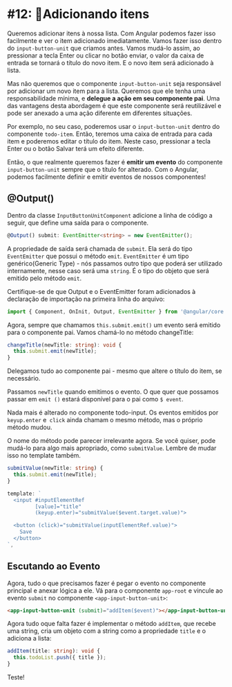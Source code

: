 # \#12: 📌Adicionando itens

Queremos adicionar itens à nossa lista. Com Angular podemos fazer isso facilmente e ver o item adicionado imediatamente. Vamos fazer isso dentro do `input-button-unit` que criamos antes. Vamos mudá-lo assim, ao pressionar a tecla Enter ou clicar no botão enviar, o valor da caixa de entrada se tornará o título do novo item. E o novo item será adicionado à lista.

Mas não queremos que o componente `input-button-unit` seja responsável por adicionar um novo item para a lista. Queremos que ele tenha uma responsabilidade mínima, e **delegue a ação em seu componente pai**. Uma das vantagens desta abordagem é que este componente será reutilizável e pode ser anexado a uma ação diferente em diferentes situações.

Por exemplo, no seu caso, poderemos usar o `input-button-unit` dentro do componente `todo-item`. Então, teremos uma caixa de entrada para cada item e poderemos editar o título do item. Neste caso, pressionar a tecla Enter ou o botão Salvar terá um efeito diferente.

Então, o que realmente queremos fazer é **emitir um evento** do componente `input-button-unit` sempre que o título for alterado. Com o Angular, podemos facilmente definir e emitir eventos de nossos componentes!

## @Output()

Dentro da classe `InputButtonUnitComponent` adicione a linha de código a seguir, que define uma saída para o componente.

```ts
@Output() submit: EventEmitter<string> = new EventEmitter();
```

A propriedade de saída será chamada de `submit`. Ela será do tipo `EventEmitter` que possui o método `emit`. `EventEmitter` é um tipo genérico(Generic Type) - nós passamos outro tipo que poderá ser utilizado internamente, nesse caso será uma `string`. É o tipo do objeto que será emitido pelo método `emit`.
  
Certifique-se de que Output e o EventEmitter foram adicionados à declaração de importação na primeira linha do arquivo:

```ts
import { Component, OnInit, Output, EventEmitter } from '@angular/core';
```

Agora, sempre que chamamos `this.submit.emit()` um evento será emitido para o componente pai. Vamos chamá-lo no método changeTitle:

```ts
changeTitle(newTitle: string): void {
  this.submit.emit(newTitle);
}
```

Delegamos tudo ao componente pai - mesmo que altere o título do item, se necessário.  
  
Passamos `newTitle` quando emitimos o evento. O que quer que possamos passar em `emit ()` estará disponível para o pai como `$ event`.

Nada mais é alterado no componente todo-input. Os eventos emitidos por `keyup.enter` e` click` ainda chamam o mesmo método, mas o próprio método mudou.
  
O nome do método pode parecer irrelevante agora. Se você quiser, pode mudá-lo para algo mais apropriado, como `submitValue`. Lembre de mudar isso no template também.

```ts
submitValue(newTitle: string) {
  this.submit.emit(newTitle);
}
```
  
```ts
template: `
  <input #inputElementRef
         [value]="title"
         (keyup.enter)="submitValue($event.target.value)">

  <button (click)="submitValue(inputElementRef.value)">
    Save
  </button>
`,
```
  
## Escutando ao Evento
  
Agora, tudo o que precisamos fazer é pegar o evento no componente principal e anexar lógica a ele. Vá para o componente `app-root` e vincule ao evento `submit` no componente `<app-input-button-unit>`:

```html
<app-input-button-unit (submit)="addItem($event)"></app-input-button-unit>
```

Agora tudo oque falta fazer é implementar o método `addItem`, que recebe uma string, cria um objeto com a string como a propriedade `title` e o adiciona a lista:
  
```ts
addItem(title: string): void {    
  this.todoList.push({ title });
}
```

Teste!
  
